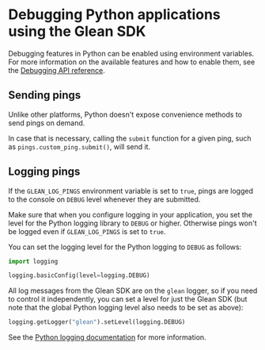 # Debugging Python applications using the Glean SDK

Debugging features in Python can be enabled using environment variables.
For more information on the available features and how to enable them,
see the [Debugging API reference](../../reference/debugging/index.md).

## Sending pings

Unlike other platforms, Python doesn't expose convenience methods to send pings on demand.

In case that is necessary, calling the `submit` function for a given ping,
such as `pings.custom_ping.submit()`, will send it.

## Logging pings

If the `GLEAN_LOG_PINGS` environment variable is set to `true`, pings are
logged to the console on `DEBUG` level whenever they are submitted.

Make sure that when you configure logging in your application, you set the level
for the Python logging library to `DEBUG` or higher. Otherwise pings won't be
logged even if `GLEAN_LOG_PINGS` is set to `true`.

You can set the logging level for the Python logging to `DEBUG` as follows:

```python
import logging

logging.basicConfig(level=logging.DEBUG)
```

All log messages from the Glean SDK are on the `glean` logger, so if you need to control it independently, you can set a level for just the Glean SDK (but note that the global Python logging level also needs to be set as above):

```python
logging.getLogger("glean").setLevel(logging.DEBUG)
```

See the [Python logging documentation][python-logging] for more information.

[python-logging]: https://docs.python.org/3.8/library/logging.html


